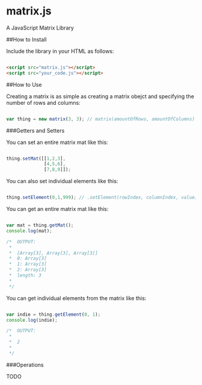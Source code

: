 matrix.js
=========

A JavaScript Matrix Library

##How to Install

Include the library in your HTML as follows:

```html

<script src="matrix.js"></script>
<script src="your_code.js"></script>

```

##How to Use

Creating a matrix is as simple as creating a matrix obejct and specifying the number of rows and columns:

```js

var thing = new matrix(3, 3); // matrix(amountOfRows, amountOfColumns)

```

###Getters and Setters

You can set an entire matrix mat like this:

```js

thing.setMat([[1,2,3],
			  [4,5,6],
			  [7,8,9]]);

```

You can also set individual elements like this:

```js

thing.setElement(0,1,999); // .setElement(rowIndex, columnIndex, value)

```

You can get an entire matrix mat like this:

```js

var mat = thing.getMat();
console.log(mat);

/*  OUTPUT:
 * 
 *	[Array[3], Array[3], Array[3]]
 *	0: Array[3]
 *	1: Array[3]
 *	2: Array[3]
 *	length: 3
 *
 */

```

You can get individual elements from the matrix like this:

```js

var indie = thing.getElement(0, 1);
console.log(indie);

/*  OUTPUT:
 *	
 *	2
 *
 */

```

###Operations

TODO